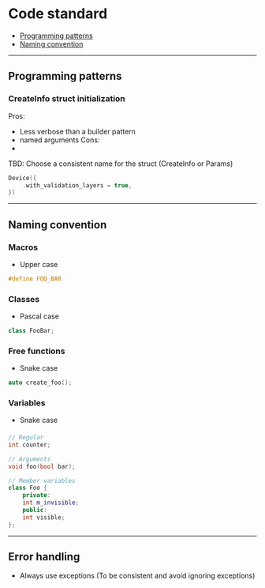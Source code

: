 # Code standard

- [Programming patterns](#programming-patterns)
- [Naming convention](#naming-convention)

__________________________________________________
## Programming patterns

### CreateInfo struct initialization

Pros:  
- Less verbose than a builder pattern  
- named arguments
Cons:  
- 

TBD: Choose a consistent name for the struct (CreateInfo or Params)
```c++
Device({
    .with_validation_layers = true,
})
```

__________________________________________________
## Naming convention

### Macros
- Upper case
```c++
#define FOO_BAR
```


### Classes
- Pascal case
```c++
class FooBar;
```


### Free functions
- Snake case
```c++
auto create_foo();
```


### Variables
- Snake case
#### 
```c++
// Regular
int counter;

// Arguments
void foo(bool bar);

// Member variables
class Foo {
    private:
    int m_invisible;
    public:
    int visible;
};
```

__________________________________________________
## Error handling

- Always use exceptions (To be consistent and avoid ignoring exceptions)